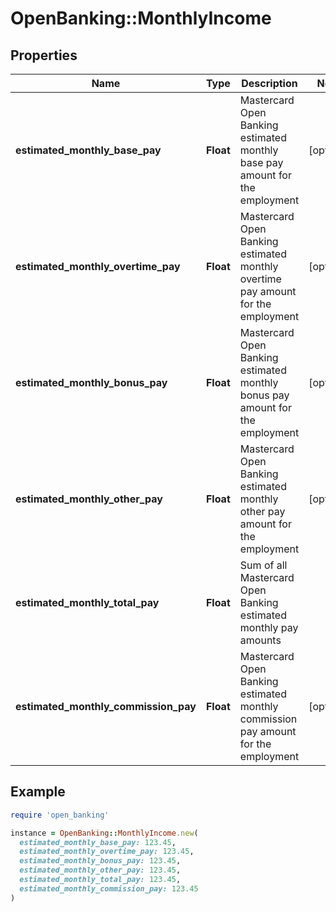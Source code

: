 # OpenBanking::MonthlyIncome

## Properties

| Name | Type | Description | Notes |
| ---- | ---- | ----------- | ----- |
| **estimated_monthly_base_pay** | **Float** | Mastercard Open Banking estimated monthly base pay amount for the employment | [optional] |
| **estimated_monthly_overtime_pay** | **Float** | Mastercard Open Banking estimated monthly overtime pay amount for the employment | [optional] |
| **estimated_monthly_bonus_pay** | **Float** | Mastercard Open Banking estimated monthly bonus pay amount for the employment | [optional] |
| **estimated_monthly_other_pay** | **Float** | Mastercard Open Banking estimated monthly other pay amount for the employment | [optional] |
| **estimated_monthly_total_pay** | **Float** | Sum of all Mastercard Open Banking estimated monthly pay amounts |  |
| **estimated_monthly_commission_pay** | **Float** | Mastercard Open Banking estimated monthly commission pay amount for the employment | [optional] |

## Example

```ruby
require 'open_banking'

instance = OpenBanking::MonthlyIncome.new(
  estimated_monthly_base_pay: 123.45,
  estimated_monthly_overtime_pay: 123.45,
  estimated_monthly_bonus_pay: 123.45,
  estimated_monthly_other_pay: 123.45,
  estimated_monthly_total_pay: 123.45,
  estimated_monthly_commission_pay: 123.45
)
```

